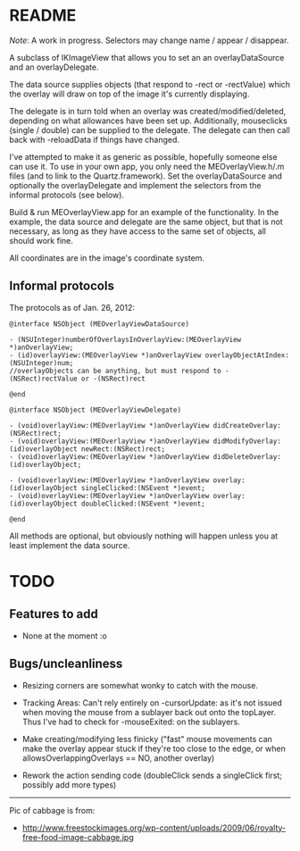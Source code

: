 # README #

*Note*: A work in progress. Selectors may change name / appear / disappear.

A subclass of IKImageView that allows you to set an an overlayDataSource and an overlayDelegate. 

The data source supplies objects (that respond to -rect or -rectValue) which the overlay will draw on top of the image it's currently displaying.

The delegate is in turn told when an overlay was created/modified/deleted, depending on what allowances have been set up. Additionally, mouseclicks (single / double) can be supplied to the delegate. The delegate can then call back with -reloadData if things have changed.

I've attempted to make it as generic as possible, hopefully someone else can use it. To use in your own app, you only need the MEOverlayView.h/.m files (and to link to the Quartz.framework). Set the overlayDataSource and optionally the overlayDelegate and implement the selectors from the informal protocols (see below).

Build & run MEOverlayView.app for an example of the functionality. In the example, the data source and delegate are the same object, but that is not necessary, as long as they have access to the same set of objects, all should work fine.

All coordinates are in the image's coordinate system.

## Informal protocols ##

The protocols as of Jan. 26, 2012:

    @interface NSObject (MEOverlayViewDataSource)
    
    - (NSUInteger)numberOfOverlaysInOverlayView:(MEOverlayView *)anOverlayView;
    - (id)overlayView:(MEOverlayView *)anOverlayView overlayObjectAtIndex:(NSUInteger)num; 
    //overlayObjects can be anything, but must respond to -(NSRect)rectValue or -(NSRect)rect
    
    @end
    
    @interface NSObject (MEOverlayViewDelegate)
    
    - (void)overlayView:(MEOverlayView *)anOverlayView didCreateOverlay:(NSRect)rect;
    - (void)overlayView:(MEOverlayView *)anOverlayView didModifyOverlay:(id)overlayObject newRect:(NSRect)rect;
    - (void)overlayView:(MEOverlayView *)anOverlayView didDeleteOverlay:(id)overlayObject;
    
    - (void)overlayView:(MEOverlayView *)anOverlayView overlay:(id)overlayObject singleClicked:(NSEvent *)event;
    - (void)overlayView:(MEOverlayView *)anOverlayView overlay:(id)overlayObject doubleClicked:(NSEvent *)event;
    
    @end

All methods are optional, but obviously nothing will happen unless you at least implement the data source.

# TODO #

## Features to add ##

* None at the moment :o

## Bugs/uncleanliness ##

* Resizing corners are somewhat wonky to catch with the mouse.

* Tracking Areas: Can't rely entirely on -cursorUpdate: as it's not issued when moving the mouse from a sublayer back out onto the topLayer. Thus I've had to check for -mouseExited: on the sublayers.

* Make creating/modifying less finicky ("fast" mouse movements can make the overlay appear stuck if they're too close to the edge, or when allowsOverlappingOverlays == NO, another overlay)

* Rework the action sending code (doubleClick sends a singleClick first; possibly add more types)

-----------------------------------------------------------------------------------------------

Pic of cabbage is from:
* http://www.freestockimages.org/wp-content/uploads/2009/06/royalty-free-food-image-cabbage.jpg
